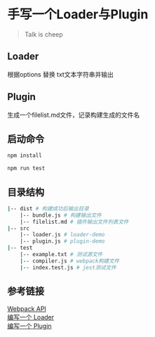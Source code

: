 # 手写一个Loader与Plugin
> Talk is cheep
## Loader
根据options 替换 txt文本字符串并输出

## Plugin
生成一个filelist.md文件，记录构建生成的文件名

## 启动命令
```bash
npm install

npm run test
```

## 目录结构
```bash
|-- dist # 构建成功后输出目录
    |-- bundle.js # 构建输出文件
    |-- filelist.md # 插件输出文件列表文件
|-- src
    |-- loader.js # loader-demo
    |-- plugin.js # plugin-demo
|-- test
    |-- example.txt # 测试源文件
    |-- compiler.js # webpack构建文件
    |-- index.test.js # jest测试文件
```

## 参考链接
[Webpack API](https://www.webpackjs.com/api/plugins/#tapable)  
[编写一个 Loader](https://www.webpackjs.com/contribute/writing-a-loader/)  
[编写一个 Plugin](https://www.webpackjs.com/contribute/writing-a-plugin/)  